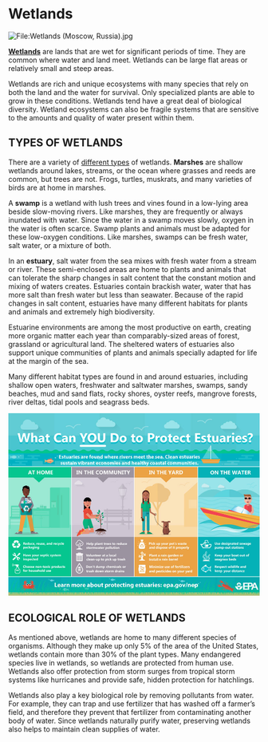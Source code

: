 # Wetlands



![File:Wetlands \(Moscow, Russia\).jpg](https://upload.wikimedia.org/wikipedia/commons/thumb/6/6a/Wetlands_%28Moscow%2C_Russia%29.jpg/800px-Wetlands_%28Moscow%2C_Russia%29.jpg)

 [**Wetlands**](http://water.epa.gov/type/wetlands/index.cfm) are lands that are wet for significant periods of time. They are common where water and land meet. Wetlands can be large flat areas or relatively small and steep areas.  
  
Wetlands are rich and unique ecosystems with many species that rely on both the land and the water for survival. Only specialized plants are able to grow in these conditions. Wetlands tend have a great deal of biological diversity. Wetland ecosystems can also be fragile systems that are sensitive to the amounts and quality of water present within them.

## TYPES OF WETLANDS

 There are a variety of [different types](http://water.epa.gov/type/wetlands/types_index.cfm) of wetlands. **Marshes** are shallow wetlands around lakes, streams, or the ocean where grasses and reeds are common, but trees are not. Frogs, turtles, muskrats, and many varieties of birds are at home in marshes.   
  
A **swamp** is a wetland with lush trees and vines found in a low-lying area beside slow-moving rivers. Like marshes, they are frequently or always inundated with water. Since the water in a swamp moves slowly, oxygen in the water is often scarce. Swamp plants and animals must be adapted for these low-oxygen conditions. Like marshes, swamps can be fresh water, salt water, or a mixture of both.   
  
In an **estuary**, salt water from the sea mixes with fresh water from a stream or river. These semi-enclosed areas are home to plants and animals that can tolerate the sharp changes in salt content that the constant motion and mixing of waters creates. Estuaries contain brackish water, water that has more salt than fresh water but less than seawater. Because of the rapid changes in salt content, estuaries have many different habitats for plants and animals and extremely high biodiversity. 

Estuarine environments are among the most productive on earth, creating more organic matter each year than comparably-sized areas of forest, grassland or agricultural land. The sheltered waters of estuaries also support unique communities of plants and animals specially adapted for life at the margin of the sea.


Many different habitat types are found in and around estuaries, including shallow open waters, freshwater and saltwater marshes, swamps, sandy beaches, mud and sand flats, rocky shores, oyster reefs, mangrove forests, river deltas, tidal pools and seagrass beds.

![](../../.gitbook/assets/image%20%2822%29.png)

## ECOLOGICAL ROLE OF WETLANDS

As mentioned above, wetlands are home to many different species of organisms. Although they make up only 5% of the area of the United States, wetlands contain more than 30% of the plant types. Many endangered species live in wetlands, so wetlands are protected from human use. Wetlands also offer protection from storm surges from tropical storm systems like hurricanes and provide safe, hidden protection for hatchlings.

Wetlands also play a key biological role by removing pollutants from water. For example, they can trap and use fertilizer that has washed off a farmer’s field, and therefore they prevent that fertilizer from contaminating another body of water. Since wetlands naturally purify water, preserving wetlands also helps to maintain clean supplies of water.

